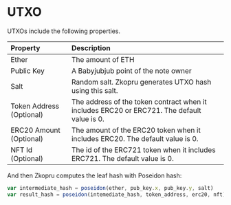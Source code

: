 # UTXO

UTXOs include the following properties.

| Property | Description |
| :--- | :--- |
| Ether | The amount of ETH |
| Public Key | A Babyjubjub point of the note owner |
| Salt | Random salt. Zkopru generates UTXO hash using this salt. |
| Token Address \(Optional\) | The address of the token contract when it includes ERC20 or ERC721. The default value is 0. |
| ERC20 Amount \(Optional\) | The amount of the ERC20 token when it includes ERC20. The default value is 0. |
| NFT Id \(Optional\) | The id of the ERC721 token when it includes ERC721. The default value is 0. |

And then Zkopru computes the leaf hash with Poseidon hash:

```javascript
var intermediate_hash = poseidon(ether, pub_key.x, pub_key.y, salt)
var result_hash = poseidon(intemediate_hash, token_address, erc20, nft)
```

